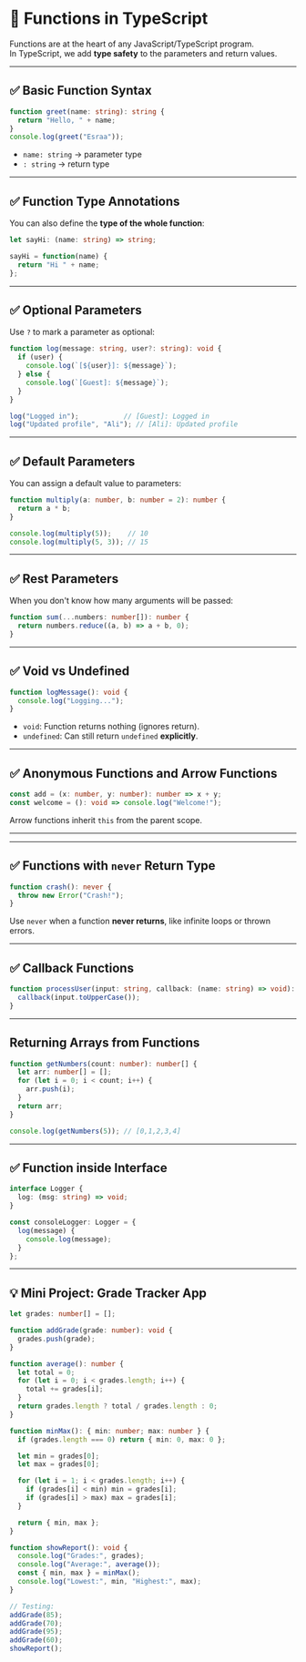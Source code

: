 
# 🔧 Functions in TypeScript 

Functions are at the heart of any JavaScript/TypeScript program.  
In TypeScript, we add **type safety** to the parameters and return values.

---

## ✅ Basic Function Syntax

```ts
function greet(name: string): string {
  return "Hello, " + name;
}
console.log(greet("Esraa"));
```

- `name: string` → parameter type
- `: string` → return type

---

## ✅ Function Type Annotations

You can also define the **type of the whole function**:

```ts
let sayHi: (name: string) => string;

sayHi = function(name) {
  return "Hi " + name;
};
```

---

## ✅ Optional Parameters

Use `?` to mark a parameter as optional:

```ts
function log(message: string, user?: string): void {
  if (user) {
    console.log(`[${user}]: ${message}`);
  } else {
    console.log(`[Guest]: ${message}`);
  }
}

log("Logged in");           // [Guest]: Logged in
log("Updated profile", "Ali"); // [Ali]: Updated profile
```

---

## ✅ Default Parameters

You can assign a default value to parameters:

```ts
function multiply(a: number, b: number = 2): number {
  return a * b;
}

console.log(multiply(5));    // 10
console.log(multiply(5, 3)); // 15
```

---

## ✅ Rest Parameters

When you don't know how many arguments will be passed:

```ts
function sum(...numbers: number[]): number {
  return numbers.reduce((a, b) => a + b, 0);
}
```

---

## ✅ Void vs Undefined

```ts
function logMessage(): void {
  console.log("Logging...");
}
```

- `void`: Function returns nothing (ignores return).
- `undefined`: Can still return `undefined` **explicitly**.

---



## ✅ Anonymous Functions and Arrow Functions

```ts
const add = (x: number, y: number): number => x + y;
const welcome = (): void => console.log("Welcome!");
```

Arrow functions inherit `this` from the parent scope.

---



---

## ✅ Functions with `never` Return Type

```ts
function crash(): never {
  throw new Error("Crash!");
}
```

Use `never` when a function **never returns**, like infinite loops or thrown errors.

---

## ✅ Callback Functions

```ts
function processUser(input: string, callback: (name: string) => void): void {
  callback(input.toUpperCase());
}
```

---

## Returning Arrays from Functions

```ts
function getNumbers(count: number): number[] {
  let arr: number[] = [];
  for (let i = 0; i < count; i++) {
    arr.push(i);
  }
  return arr;
}

console.log(getNumbers(5)); // [0,1,2,3,4]
```
---

## ✅ Function inside Interface

```ts
interface Logger {
  log: (msg: string) => void;
}

const consoleLogger: Logger = {
  log(message) {
    console.log(message);
  }
};
```

---

## 💡 Mini Project: Grade Tracker App

```ts 
let grades: number[] = [];

function addGrade(grade: number): void {
  grades.push(grade);
}

function average(): number {
  let total = 0;
  for (let i = 0; i < grades.length; i++) {
    total += grades[i];
  }
  return grades.length ? total / grades.length : 0;
}

function minMax(): { min: number; max: number } {
  if (grades.length === 0) return { min: 0, max: 0 };

  let min = grades[0];
  let max = grades[0];

  for (let i = 1; i < grades.length; i++) {
    if (grades[i] < min) min = grades[i];
    if (grades[i] > max) max = grades[i];
  }

  return { min, max };
}

function showReport(): void {
  console.log("Grades:", grades);
  console.log("Average:", average());
  const { min, max } = minMax();
  console.log("Lowest:", min, "Highest:", max);
}

// Testing:
addGrade(85);
addGrade(70);
addGrade(95);
addGrade(60);
showReport();
```
